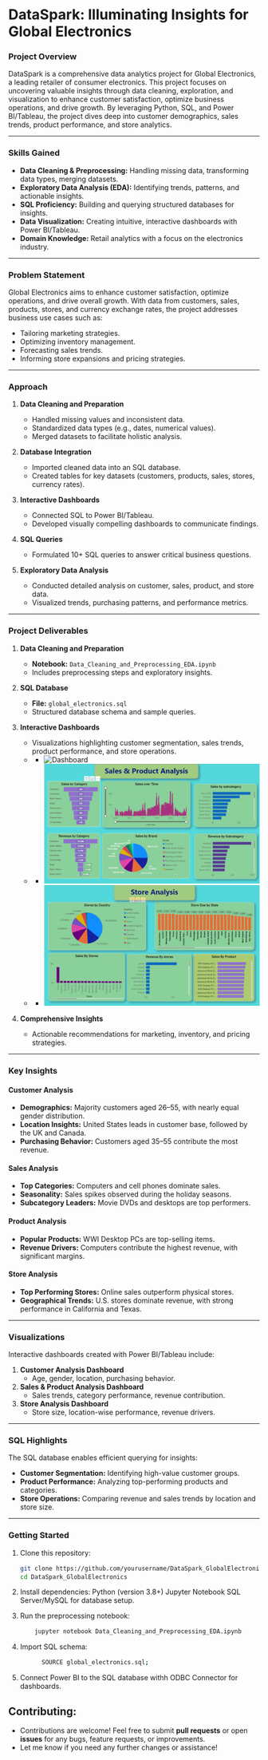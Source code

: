 # DataSpark: Illuminating Insights for Global Electronics

### **Project Overview**
DataSpark is a comprehensive data analytics project for Global Electronics, a leading retailer of consumer electronics. This project focuses on uncovering valuable insights through data cleaning, exploration, and visualization to enhance customer satisfaction, optimize business operations, and drive growth. By leveraging Python, SQL, and Power BI/Tableau, the project dives deep into customer demographics, sales trends, product performance, and store analytics.

---

### **Skills Gained**
- **Data Cleaning & Preprocessing:** Handling missing data, transforming data types, merging datasets.
- **Exploratory Data Analysis (EDA):** Identifying trends, patterns, and actionable insights.
- **SQL Proficiency:** Building and querying structured databases for insights.
- **Data Visualization:** Creating intuitive, interactive dashboards with Power BI/Tableau.
- **Domain Knowledge:** Retail analytics with a focus on the electronics industry.

---

### **Problem Statement**
Global Electronics aims to enhance customer satisfaction, optimize operations, and drive overall growth. With data from customers, sales, products, stores, and currency exchange rates, the project addresses business use cases such as:
- Tailoring marketing strategies.
- Optimizing inventory management.
- Forecasting sales trends.
- Informing store expansions and pricing strategies.

---

### **Approach**

1. **Data Cleaning and Preparation**
   - Handled missing values and inconsistent data.
   - Standardized data types (e.g., dates, numerical values).
   - Merged datasets to facilitate holistic analysis.
   
2. **Database Integration**
   - Imported cleaned data into an SQL database.
   - Created tables for key datasets (customers, products, sales, stores, currency rates).
   
3. **Interactive Dashboards**
   - Connected SQL to Power BI/Tableau.
   - Developed visually compelling dashboards to communicate findings.
   
4. **SQL Queries**
   - Formulated 10+ SQL queries to answer critical business questions.

5. **Exploratory Data Analysis**
   - Conducted detailed analysis on customer, sales, product, and store data.
   - Visualized trends, purchasing patterns, and performance metrics.

---

### **Project Deliverables**
1. **Data Cleaning and Preparation**
   - **Notebook:** `Data_Cleaning_and_Preprocessing_EDA.ipynb`
   - Includes preprocessing steps and exploratory insights.

2. **SQL Database**
   - **File:** `global_electronics.sql`
   - Structured database schema and sample queries.

3. **Interactive Dashboards**
   - Visualizations highlighting customer segmentation, sales trends, product performance, and store operations.
   - - ![Dashboard](images/customer.png)
   - - ![Dashboard](images/sales.png)
   - - ![Dashboard](images/stores.png)
4. **Comprehensive Insights**
   - Actionable recommendations for marketing, inventory, and pricing strategies.

---

### **Key Insights**

#### **Customer Analysis**
- **Demographics:** Majority customers aged 26–55, with nearly equal gender distribution.
- **Location Insights:** United States leads in customer base, followed by the UK and Canada.
- **Purchasing Behavior:** Customers aged 35–55 contribute the most revenue.

#### **Sales Analysis**
- **Top Categories:** Computers and cell phones dominate sales.
- **Seasonality:** Sales spikes observed during the holiday seasons.
- **Subcategory Leaders:** Movie DVDs and desktops are top performers.

#### **Product Analysis**
- **Popular Products:** WWI Desktop PCs are top-selling items.
- **Revenue Drivers:** Computers contribute the highest revenue, with significant margins.

#### **Store Analysis**
- **Top Performing Stores:** Online sales outperform physical stores.
- **Geographical Trends:** U.S. stores dominate revenue, with strong performance in California and Texas.

---

### **Visualizations**
Interactive dashboards created with Power BI/Tableau include:
1. **Customer Analysis Dashboard**
   - Age, gender, location, purchasing behavior.
2. **Sales & Product Analysis Dashboard**
   - Sales trends, category performance, revenue contribution.
3. **Store Analysis Dashboard**
   - Store size, location-wise performance, revenue drivers.

---

### **SQL Highlights**
The SQL database enables efficient querying for insights:
- **Customer Segmentation:** Identifying high-value customer groups.
- **Product Performance:** Analyzing top-performing products and categories.
- **Store Operations:** Comparing revenue and sales trends by location and store size.

---

### **Getting Started**

1. Clone this repository:
   ```bash
   git clone https://github.com/yourusername/DataSpark_GlobalElectronics.git
   cd DataSpark_GlobalElectronics

2. Install dependencies:
Python (version 3.8+)
Jupyter Notebook
SQL Server/MySQL for database setup.

3. Run the preprocessing notebook:
      ```bash
          jupyter notebook Data_Cleaning_and_Preprocessing_EDA.ipynb
4. Import SQL schema:
      ```bash
            SOURCE global_electronics.sql;
5. Connect Power BI to the SQL database withh ODBC Connector for dashboards.

## Contributing:

- Contributions are welcome! Feel free to submit **pull requests** or open **issues** for any bugs, feature requests, or improvements.
- Let me know if you need any further changes or assistance!  
